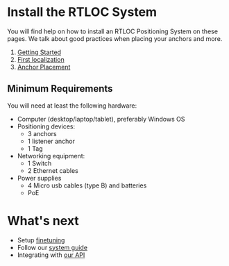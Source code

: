 
# Install the RTLOC System
You will find help on how to install an RTLOC Positioning System on these pages.
We talk about good practices when placing your anchors and more.

1. [Getting Started](/install/getting_started.html)
2. [First localization](/install/firststeps.html)
3. [Anchor Placement](/install/anchor_placement.html)

## Minimum Requirements
You will need at least the following hardware:

* Computer (desktop/laptop/tablet), preferably Windows OS
* Positioning devices:
  - 3 anchors
  - 1 listener anchor
  - 1 Tag
* Networking equipment:
  - 1 Switch
  - 2 Ethernet cables
* Power supplies
  - 4 Micro usb cables (type B) and batteries
  - PoE

# What's next

<!-- * Perform some initial checks -->
* Setup [finetuning](/install/tuning.html)
* Follow our [system guide](/guide/)
* Integrating with [our API](/api/)
